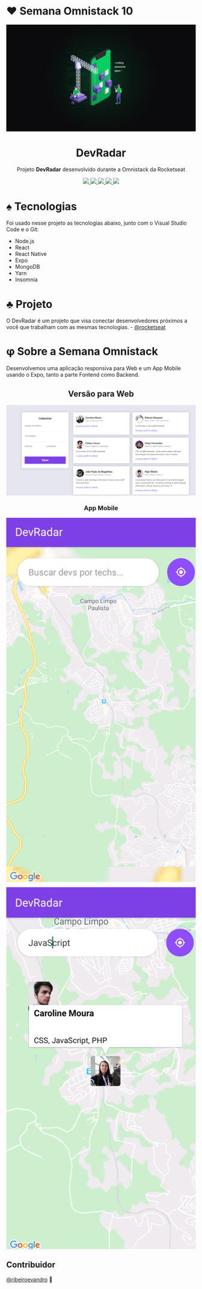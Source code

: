 # &hearts; Semana Omnistack 10
<img src="https://github.com/CahMoura/semanaomnistack10/blob/master/Wallpaper%20OmniStack%2010%20-%201920x1080.png" align="center"></img>

<h1 align="center">DevRadar</h1>
<p align="center">Projeto <strong>DevRadar</strong> desenvolvido durante a Omnistack da Rocketseat</p>

<p align="center">
  <a aria-label="Versão do Node" href="https://github.com/nodejs/node/blob/master/doc/changelogs/CHANGELOG_V12.md#12.14.1">
    <img src="https://img.shields.io/badge/node.js@lts-12.14.1-informational?logo=Node.JS"></img>
  </a>
  <a aria-label="Versão do React" href="https://github.com/facebook/react/blob/master/CHANGELOG.md#16120-november-14-2019">
    <img src="https://img.shields.io/badge/react-16.12.0-informational?logo=react"></img>
  </a>
  <a aria-label="Versão do Expo" href="https://www.npmjs.com/package/expo-cli/v/3.11.5">
    <img src="https://img.shields.io/badge/expo--CLI-3.11.5-informational?logo=expo"></img>
  </a>
  <a aria-label="Desafios" href="DESAFIOS.md">
  	<img src="https://img.shields.io/badge/desafios-OK-blueviolet"></img>
  </a>
  <a aria-label="Completo" href="https://rocketseat.com.br/week-10/aulas#4">
    <img src="https://img.shields.io/badge/OmniStack-done-green?logo=data:image/png;base64,iVBORw0KGgoAAAANSUhEUgAAABAAAAAQCAMAAAAoLQ9TAAAALVBMVEVHcExxWsF0XMJzXMJxWcFsUsD///9jRrzY0u6Xh9Gsn9n39fyMecy0qd2bjNJWBT0WAAAABHRSTlMA2Do606wF2QAAAGlJREFUGJVdj1cWwCAIBLEsRU3uf9xobDH8+GZwUYi8i6ucJwrxKE+7D0G9Q4vlYqtmCSjndr4CgCgzlyFgfKfKCVO0LrPKjmiqMxGXkJwNnXskqWG+1oSM+BSwD8f29YLNjvx/OQrn+g99oQSoNmt3PgAAAABJRU5ErkJggg=="></img>
  </a>
</p>

# &spades; Tecnologias 

Foi usado nesse projeto as tecnologias abaixo, junto com o Visual Studio Code e o Git:

- Node.js
- React
- React Native
- Expo 
- MongoDB
- Yarn
- Insomnia

# &clubs; Projeto

 O DevRadar é um projeto que visa conectar desenvolvedores próximos a você que trabalham com as mesmas tecnologias. - 
<a href="https://github.com/Rocketseat/semana-omnistack-10">@rocketseat </a>

# &phi; Sobre a Semana Omnistack

Desenvolvemos uma aplicação responsiva para Web e um App Mobile usando o Expo, tanto a parte Fontend como Backend. 

<h2 align="center">Versão para Web</h2>

<img src="https://github.com/CahMoura/semanaomnistack10/blob/master/React%20App%20-%20Google%20Chrome%2031_01_2020%2019_28_09.png" align="center"></img>

<h3 align="center">App Mobile</h3>
<img src="https://github.com/CahMoura/semanaomnistack10/blob/master/Screenshot_20200119-233319.png" align="center"></img>

<img src="https://github.com/CahMoura/semanaomnistack10/blob/master/Screenshot_20200126-221452.png" align="center"></img>

## Contribuidor 
<a href="https://github.com/ribeiroevandro">@ribeiroevandro</a> 👏
 
